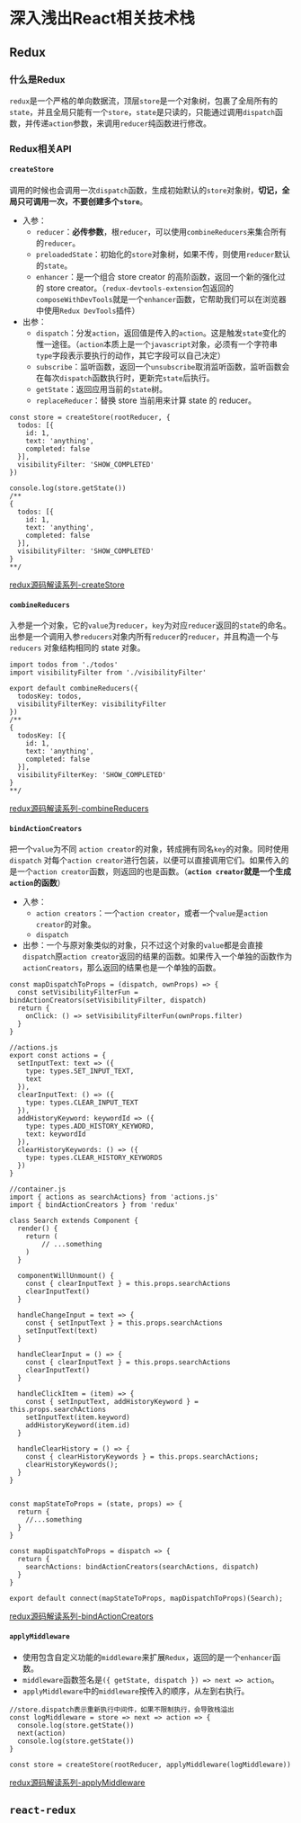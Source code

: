 # 深入浅出React相关技术栈

## Redux

### 什么是Redux

`redux`是一个严格的单向数据流，顶层`store`是一个对象树，包裹了全局所有的`state`，并且全局只能有一个`store`，`state`是只读的，只能通过调用`dispatch`函数，并传递`action`参数，来调用`reducer`纯函数进行修改。

### Redux相关API

#### `createStore`

调用的时候也会调用一次`dispatch`函数，生成初始默认的`store`对象树，**切记，全局只可调用一次，不要创建多个`store`**。

- 入参：
  - `reducer`：**必传参数**，根`reducer`，可以使用`combineReducers`来集合所有的`reducer`。
  - `preloadedState`：初始化的`store`对象树，如果不传，则使用`reducer`默认的`state`。
  - `enhancer`：是一个组合 store creator 的高阶函数，返回一个新的强化过的 store creator。（`redux-devtools-extension`包返回的`composeWithDevTools`就是一个`enhancer`函数，它帮助我们可以在浏览器中使用`Redux DevTools`插件）
- 出参：
  - `dispatch`：分发`action`，返回值是传入的`action`。这是触发`state`变化的惟一途径。（`action`本质上是一个`javascript`对象，必须有一个字符串`type`字段表示要执行的动作，其它字段可以自己决定）
  - `subscribe`：监听函数，返回一个`unsubscribe`取消监听函数，监听函数会在每次`dispatch`函数执行时，更新完`state`后执行。
  - `getState`：返回应用当前的`state`树。
  - `replaceReducer`：替换 store 当前用来计算 state 的 reducer。

```react
const store = createStore(rootReducer, {
  todos: [{
    id: 1,
    text: 'anything',
    completed: false
  }],
  visibilityFilter: 'SHOW_COMPLETED'
})

console.log(store.getState())
/**
{
  todos: [{
    id: 1,
    text: 'anything',
    completed: false
  }],
  visibilityFilter: 'SHOW_COMPLETED'
}
**/
```

[redux源码解读系列-createStore](./redux源码解读系列-createStore.md)

#### `combineReducers`

入参是一个对象，它的`value`为`reducer`，`key`为对应`reducer`返回的`state`的命名。出参是一个调用入参`reducers`对象内所有`reducer`的`reducer`，并且构造一个与 `reducers` 对象结构相同的 state 对象。

```react
import todos from './todos'
import visibilityFilter from './visibilityFilter'

export default combineReducers({
  todosKey: todos,
  visibilityFilterKey: visibilityFilter
})
/**
{
  todosKey: [{
    id: 1,
    text: 'anything',
    completed: false
  }],
  visibilityFilterKey: 'SHOW_COMPLETED'
}
**/
```

[redux源码解读系列-combineReducers](./redux源码解读系列-combineReducers.md)

#### `bindActionCreators`

把一个`value`为不同 `action creator`的对象，转成拥有同名`key`的对象。同时使用`dispatch` 对每个`action creator`进行包装，以便可以直接调用它们。如果传入的是一个`action creator`函数，则返回的也是函数。（**`action creator`就是一个生成`action`的函数**）

- 入参：
  - `action creators`：一个`action creator`，或者一个`value`是`action creator`的对象。
  - `dispatch`
- 出参：一个与原对象类似的对象，只不过这个对象的`value`都是会直接`dispatch`原`action creator`返回的结果的函数。如果传入一个单独的函数作为 `actionCreators`，那么返回的结果也是一个单独的函数。

```react
const mapDispatchToProps = (dispatch, ownProps) => {
  const setVisibilityFilterFun = bindActionCreators(setVisibilityFilter, dispatch)
  return {
    onClick: () => setVisibilityFilterFun(ownProps.filter)
  }
}

//actions.js
export const actions = {
  setInputText: text => ({
    type: types.SET_INPUT_TEXT,
    text
  }),
  clearInputText: () => ({
    type: types.CLEAR_INPUT_TEXT
  }),
  addHistoryKeyword: keywordId => ({
    type: types.ADD_HISTORY_KEYWORD,
    text: keywordId
  }),
  clearHistoryKeywords: () => ({
    type: types.CLEAR_HISTORY_KEYWORDS
  })
}

//container.js
import { actions as searchActions} from 'actions.js'
import { bindActionCreators } from 'redux'

class Search extends Component {
  render() {
    return (
    	// ...something
    )
  }

  componentWillUnmount() {
    const { clearInputText } = this.props.searchActions
    clearInputText()
  }

  handleChangeInput = text => {
    const { setInputText } = this.props.searchActions
    setInputText(text)
  }

  handleClearInput = () => {
    const { clearInputText } = this.props.searchActions
    clearInputText()
  }

  handleClickItem = (item) => {
    const { setInputText, addHistoryKeyword } = this.props.searchActions
    setInputText(item.keyword)
    addHistoryKeyword(item.id)
  }

  handleClearHistory = () => {
    const { clearHistoryKeywords } = this.props.searchActions;
    clearHistoryKeywords();
  }
}


const mapStateToProps = (state, props) => {
  return {
    //...something
  }
}

const mapDispatchToProps = dispatch => {
  return {
    searchActions: bindActionCreators(searchActions, dispatch)
  }
}

export default connect(mapStateToProps, mapDispatchToProps)(Search);
```

[redux源码解读系列-bindActionCreators](./redux源码解读系列-bindActionCreators.md)

#### `applyMiddleware`

- 使用包含自定义功能的`middleware`来扩展`Redux`，返回的是一个`enhancer`函数。
- `middleware`函数签名是`({ getState, dispatch }) => next => action`。
- `applyMiddleware`中的`middleware`按传入的顺序，从左到右执行。

```react
//store.dispatch表示重新执行中间件，如果不限制执行，会导致栈溢出
const logMiddleware = store => next => action => {
  console.log(store.getState())
  next(action)
  console.log(store.getState())
}

const store = createStore(rootReducer, applyMiddleware(logMiddleware))
```

[redux源码解读系列-applyMiddleware](./redux源码解读系列-applyMiddleware.md)

## `react-redux`

